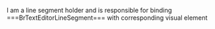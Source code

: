 I am a line segment holder and is responsible for binding ===BrTextEditorLineSegment=== with corresponding visual element